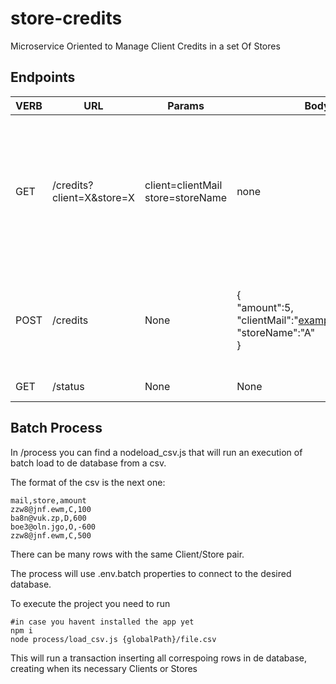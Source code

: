 # store-credits
Microservice Oriented to Manage Client Credits in a set Of Stores

## Endpoints

| VERB | URL |Params| Body | Description |
|--|--|--|--|--|
| GET | /credits?client=X&store=X | client=clientMail store=storeName | none|You can use the query params as you desire, if you send none it will return all credits, if you use some of them they will filter using corresponding data|
| POST | /credits | None | {<br>"amount":5,<br>"clientMail":"example@mail.com",<br>"storeName":"A"<br> }|It will create client and store if they do not exist and it will create or update their credits.|
| GET | /status | None |None|Microservice Status Check|



## Batch Process
In /process you can find a nodeload_csv.js that will run an execution of batch load to de database from a csv.

The format of the csv is the next one:

    mail,store,amount
    zzw8@jnf.ewm,C,100
    ba8n@vuk.zp,D,600
    boe3@oln.jgo,O,-600
    zzw8@jnf.ewm,C,500

There can be many rows with the same Client/Store pair.

The process will use .env.batch properties to connect to the desired database.

To execute the project you need to run

    #in case you havent installed the app yet
    npm i 
    node process/load_csv.js {globalPath}/file.csv

This will run a transaction inserting all correspoing rows in de database, creating when its necessary Clients or Stores
